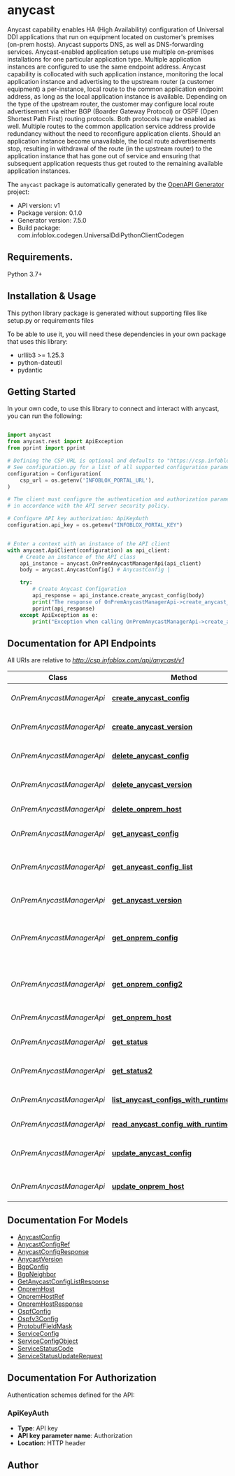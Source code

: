 # anycast
Anycast capability enables HA (High Availability) configuration of Universal DDI applications that run on equipment located on customer's premises (on-prem hosts). Anycast supports DNS, as well as DNS-forwarding services.  Anycast-enabled application setups use multiple on-premises installations for one particular application type. Multiple application instances are configured to use the same endpoint address. Anycast capability is collocated with such application instance, monitoring the local application instance and advertising to the upstream router (a customer equipment) a per-instance, local route to the common application endpoint address, as long as the local application instance is available. Depending on the type of the upstream router, the customer may configure local route advertisement via either BGP (Boarder Gateway Protocol) or OSPF (Open Shortest Path First) routing protocols. Both protocols may be enabled as well. Multiple routes to the common application service address provide redundancy without the need to reconfigure application clients.  Should an application instance become unavailable, the local route advertisements stop, resulting in withdrawal of the route (in the upstream router) to the application instance that has gone out of service and ensuring that subsequent application requests thus get routed to the remaining available application instances.  

The `anycast` package is automatically generated by the [OpenAPI Generator](https://openapi-generator.tech) project:

- API version: v1
- Package version: 0.1.0
- Generator version: 7.5.0
- Build package: com.infoblox.codegen.UniversalDdiPythonClientCodegen

## Requirements.

Python 3.7+

## Installation & Usage

This python library package is generated without supporting files like setup.py or requirements files

To be able to use it, you will need these dependencies in your own package that uses this library:

* urllib3 >= 1.25.3
* python-dateutil
* pydantic

## Getting Started

In your own code, to use this library to connect and interact with anycast,
you can run the following:

```python

import anycast
from anycast.rest import ApiException
from pprint import pprint

# Defining the CSP URL is optional and defaults to "https://csp.infoblox.com"
# See configuration.py for a list of all supported configuration parameters.
configuration = Configuration(
    csp_url = os.getenv('INFOBLOX_PORTAL_URL'),
)

# The client must configure the authentication and authorization parameters
# in accordance with the API server security policy.

# Configure API key authorization: ApiKeyAuth
configuration.api_key = os.getenv("INFOBLOX_PORTAL_KEY")


# Enter a context with an instance of the API client
with anycast.ApiClient(configuration) as api_client:
    # Create an instance of the API class
    api_instance = anycast.OnPremAnycastManagerApi(api_client)
    body = anycast.AnycastConfig() # AnycastConfig | 

    try:
        # Create Anycast Configuration
        api_response = api_instance.create_anycast_config(body)
        print("The response of OnPremAnycastManagerApi->create_anycast_config:\n")
        pprint(api_response)
    except ApiException as e:
        print("Exception when calling OnPremAnycastManagerApi->create_anycast_config: %s\n" % e)

```

## Documentation for API Endpoints

All URIs are relative to *http://csp.infoblox.com/api/anycast/v1*

Class | Method | HTTP request | Description
------------ | ------------- | ------------- | -------------
*OnPremAnycastManagerApi* | [**create_anycast_config**](anycast/docs/OnPremAnycastManagerApi.md#create_anycast_config) | **POST** /accm/ac_configs | Create Anycast Configuration
*OnPremAnycastManagerApi* | [**create_anycast_version**](anycast/docs/OnPremAnycastManagerApi.md#create_anycast_version) | **POST** /accm/ac_version/{id} | Create Anycast Version
*OnPremAnycastManagerApi* | [**delete_anycast_config**](anycast/docs/OnPremAnycastManagerApi.md#delete_anycast_config) | **DELETE** /accm/ac_configs/{id} | Delete Anycast Configuration
*OnPremAnycastManagerApi* | [**delete_anycast_version**](anycast/docs/OnPremAnycastManagerApi.md#delete_anycast_version) | **DELETE** /accm/ac_version/{id} | Delete anycast version
*OnPremAnycastManagerApi* | [**delete_onprem_host**](anycast/docs/OnPremAnycastManagerApi.md#delete_onprem_host) | **DELETE** /accm/op_hosts/{id} | Delete On-Prem Host
*OnPremAnycastManagerApi* | [**get_anycast_config**](anycast/docs/OnPremAnycastManagerApi.md#get_anycast_config) | **GET** /accm/ac_configs/{id} | Retrieve Anycast Configuration
*OnPremAnycastManagerApi* | [**get_anycast_config_list**](anycast/docs/OnPremAnycastManagerApi.md#get_anycast_config_list) | **GET** /accm/ac_configs | Retrieve Multiple Anycast Configurations
*OnPremAnycastManagerApi* | [**get_anycast_version**](anycast/docs/OnPremAnycastManagerApi.md#get_anycast_version) | **GET** /accm/ac_version/{id} | Retrieve Anycast Version
*OnPremAnycastManagerApi* | [**get_onprem_config**](anycast/docs/OnPremAnycastManagerApi.md#get_onprem_config) | **GET** /accm/oph_configs/{ophid}/{version} | Retrieve Generated, Per-Host Anycast Configuration
*OnPremAnycastManagerApi* | [**get_onprem_config2**](anycast/docs/OnPremAnycastManagerApi.md#get_onprem_config2) | **GET** /onprem_config/{ophid}/{version} | Retrieve Generated, Per-Host Anycast Configuration
*OnPremAnycastManagerApi* | [**get_onprem_host**](anycast/docs/OnPremAnycastManagerApi.md#get_onprem_host) | **GET** /accm/op_hosts/{id} | Retrieve On-Prem Host
*OnPremAnycastManagerApi* | [**get_status**](anycast/docs/OnPremAnycastManagerApi.md#get_status) | **GET** /accm/oph_config_statuses/{ophid}/latest | Retrieve Configuration Status
*OnPremAnycastManagerApi* | [**get_status2**](anycast/docs/OnPremAnycastManagerApi.md#get_status2) | **GET** /onprem_config_statuses/{ophid}/latest | Retrieve Configuration Status
*OnPremAnycastManagerApi* | [**list_anycast_configs_with_runtime_status**](anycast/docs/OnPremAnycastManagerApi.md#list_anycast_configs_with_runtime_status) | **GET** /accm/ac_runtime_statuses | Read list of Anycast Configurations
*OnPremAnycastManagerApi* | [**read_anycast_config_with_runtime_status**](anycast/docs/OnPremAnycastManagerApi.md#read_anycast_config_with_runtime_status) | **GET** /accm/ac_runtime_statuses/{id} | Read Anycast Configuration
*OnPremAnycastManagerApi* | [**update_anycast_config**](anycast/docs/OnPremAnycastManagerApi.md#update_anycast_config) | **PUT** /accm/ac_configs/{id} | Create or Update Anycast Configuration
*OnPremAnycastManagerApi* | [**update_onprem_host**](anycast/docs/OnPremAnycastManagerApi.md#update_onprem_host) | **PUT** /accm/op_hosts/{id} | Create or Update On-Prem Host


## Documentation For Models

 - [AnycastConfig](anycast/docs/AnycastConfig.md)
 - [AnycastConfigRef](anycast/docs/AnycastConfigRef.md)
 - [AnycastConfigResponse](anycast/docs/AnycastConfigResponse.md)
 - [AnycastVersion](anycast/docs/AnycastVersion.md)
 - [BgpConfig](anycast/docs/BgpConfig.md)
 - [BgpNeighbor](anycast/docs/BgpNeighbor.md)
 - [GetAnycastConfigListResponse](anycast/docs/GetAnycastConfigListResponse.md)
 - [OnpremHost](anycast/docs/OnpremHost.md)
 - [OnpremHostRef](anycast/docs/OnpremHostRef.md)
 - [OnpremHostResponse](anycast/docs/OnpremHostResponse.md)
 - [OspfConfig](anycast/docs/OspfConfig.md)
 - [Ospfv3Config](anycast/docs/Ospfv3Config.md)
 - [ProtobufFieldMask](anycast/docs/ProtobufFieldMask.md)
 - [ServiceConfig](anycast/docs/ServiceConfig.md)
 - [ServiceConfigObject](anycast/docs/ServiceConfigObject.md)
 - [ServiceStatusCode](anycast/docs/ServiceStatusCode.md)
 - [ServiceStatusUpdateRequest](anycast/docs/ServiceStatusUpdateRequest.md)


<a id="documentation-for-authorization"></a>
## Documentation For Authorization


Authentication schemes defined for the API:
<a id="ApiKeyAuth"></a>
### ApiKeyAuth

- **Type**: API key
- **API key parameter name**: Authorization
- **Location**: HTTP header


## Author




